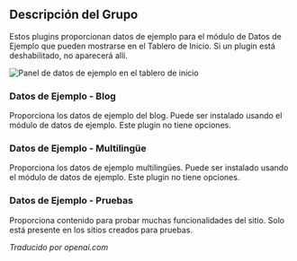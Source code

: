 <!-- Filename: Chunk4x:Extensions_Plugin_Manager_Edit_Sample_Data_Group  / Display title: Groupe d'Échantillons de Données -->

## Descripción del Grupo

Estos plugins proporcionan datos de ejemplo para el módulo de Datos de Ejemplo que pueden mostrarse en el Tablero de Inicio. Si un plugin está deshabilitado, no aparecerá allí.

![Panel de datos de ejemplo en el tablero de inicio](../../../en/images/plugins/plugin-group-sample-data.png)

### Datos de Ejemplo - Blog

Proporciona los datos de ejemplo del blog. Puede ser instalado usando el módulo de datos de ejemplo. Este plugin no tiene opciones.

### Datos de Ejemplo - Multilingüe

Proporciona los datos de ejemplo multilingües. Puede ser instalado usando el módulo de datos de ejemplo. Este plugin no tiene opciones.

### Datos de Ejemplo - Pruebas

Proporciona contenido para probar muchas funcionalidades del sitio. Solo está presente en los sitios creados para pruebas.


*Traducido por openai.com*

